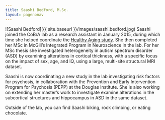 ```yaml
---
title: Saashi Bedford, M.Sc.
layout: pagenonav
---
```

![Saashi Bedford]({{ site.baseurl }}/images/saashi.bedford.jpg)
Saashi joined the CoBrA lab as a research assistant in January 2015, during which time she helped coordinate the [Healthy Aging study](http://cobralab.ca/projects/healthy-aging/). She then completed her MSc in McGill’s Integrated Program in Neuroscience in the lab. For her MSc thesis she investigated heterogeneity in autism spectrum disorder (ASD) by examining alterations in cortical thickness, with a specific focus on the impact of sex, age, and IQ, using a large, multi-site structural MRI dataset. 

Saashi is now coordinating a new study in the lab investigating risk factors for psychosis, in collaboration with the Prevention and Early Intervention Program for Psychosis (PEPP) at the Douglas Institute. She is also working on extending her master’s work to investigate examine alterations in the subcortical structures and hippocampus in ASD in the same dataset. 

Outside of the lab, you can find Saashi biking, rock climbing, or eating chocolate.

